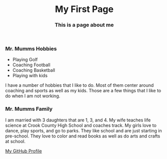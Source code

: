 <html>
<body>
<header>
<h1>My First Page</h1>
<h3>This is a page about me</h3>
</header>
<main>
<h3>Mr. Mumms Hobbies</h3>
<ul>
<li>Playing Golf</li>
<li>Coaching Football</li>
<li>Coaching Basketball</li>
<li>Playing with kids</li>
</ul>
<p>I have a number of hobbies that I like to do. Most of them center around coaching and sports as well as my kids. Those are a few things that I like to do when I am not working.</p>
<h3>Mr. Mumms Family</h3>
<p>I am married with 3 daughters that are 1, 3, and 4. My wife teaches life science at Crook County High School and coaches track. My girls love to dance, play sports, and go to parks. They like school and are just starting in pre-school. They love to color and read books as well as do arts and crafts at school. </p>
<footer><a href="https://github.com/mummj">My GitHub Profile</a></footer>
</body>
  <style>
    body{
    background-color:light blue;
    }
  </style>
  </html>
